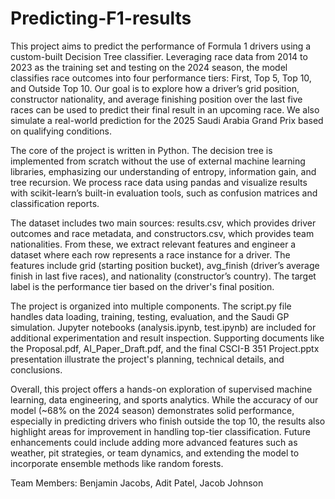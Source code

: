 # Predicting-F1-results

This project aims to predict the performance of Formula 1 drivers using a custom-built Decision Tree classifier. Leveraging race data from 2014 to 2023 as the training set and testing on the 2024 season, the model classifies race outcomes into four performance tiers: First, Top 5, Top 10, and Outside Top 10. Our goal is to explore how a driver’s grid position, constructor nationality, and average finishing position over the last five races can be used to predict their final result in an upcoming race. We also simulate a real-world prediction for the 2025 Saudi Arabia Grand Prix based on qualifying conditions.

The core of the project is written in Python. The decision tree is implemented from scratch without the use of external machine learning libraries, emphasizing our understanding of entropy, information gain, and tree recursion. We process race data using pandas and visualize results with scikit-learn’s built-in evaluation tools, such as confusion matrices and classification reports.

The dataset includes two main sources: results.csv, which provides driver outcomes and race metadata, and constructors.csv, which provides team nationalities. From these, we extract relevant features and engineer a dataset where each row represents a race instance for a driver. The features include grid (starting position bucket), avg_finish (driver’s average finish in last five races), and nationality (constructor’s country). The target label is the performance tier based on the driver's final position.

The project is organized into multiple components. The script.py file handles data loading, training, testing, evaluation, and the Saudi GP simulation. Jupyter notebooks (analysis.ipynb, test.ipynb) are included for additional experimentation and result inspection. Supporting documents like the Proposal.pdf, AI_Paper_Draft.pdf, and the final CSCI-B 351 Project.pptx presentation illustrate the project's planning, technical details, and conclusions.

Overall, this project offers a hands-on exploration of supervised machine learning, data engineering, and sports analytics. While the accuracy of our model (~68% on the 2024 season) demonstrates solid performance, especially in predicting drivers who finish outside the top 10, the results also highlight areas for improvement in handling top-tier classification. Future enhancements could include adding more advanced features such as weather, pit strategies, or team dynamics, and extending the model to incorporate ensemble methods like random forests.

Team Members: Benjamin Jacobs, Adit Patel, Jacob Johnson
